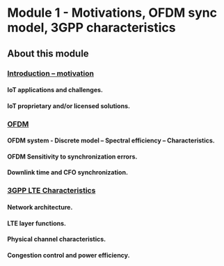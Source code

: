 # Module 1 - Motivations, OFDM sync model, 3GPP characteristics 


## About this module

### [Introduction – motivation](https://github.com/neon-iot/cellulariotsys/files/13220592/Motivation.pdf)
#### IoT applications and challenges.
#### IoT proprietary and/or licensed solutions.
  
### [OFDM ](https://github.com/neon-iot/cellulariotsys/files/13220602/OFDM.pdf)
#### OFDM system - Discrete model – Spectral efficiency – Characteristics.
#### OFDM Sensitivity to synchronization errors.  
#### Downlink time and CFO synchronization.	
  
### [3GPP LTE Characteristics ](https://github.com/neon-iot/cellulariotsys/files/13220610/3GPP.LTE.pdf)
#### Network architecture.
#### LTE layer functions.
#### Physical channel characteristics.
#### Congestion control and power efficiency.
